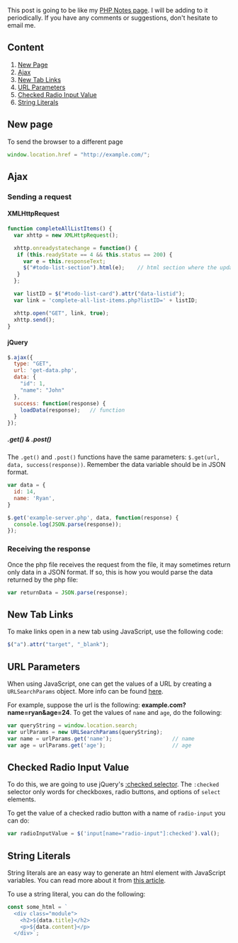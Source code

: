 This post is going to be like my [PHP Notes page](https://www.ryanrickgauer.com/blog/entries.php?entryID=32). I will be adding to it periodically. If you have any comments or suggestions, don't hesitate to email me.

## Content

1. [New Page](#new-page)
1. [Ajax](#ajax)
1. [New Tab Links](#new-tab-links)
1. [URL Parameters](#url-parameters)
1. [Checked Radio Input Value](#checked-radio-input-value)
1. [String Literals](#string-literals)



## New page

To send the browser to a different page

```javascript
window.location.href = "http://example.com/";
```

## Ajax

### Sending a request

#### XMLHttpRequest

```javascript
function completeAllListItems() {
  var xhttp = new XMLHttpRequest();

  xhttp.onreadystatechange = function() {
   if (this.readyState == 4 && this.status == 200) {
  	 var e = this.responseText;
  	 $("#todo-list-section").html(e);    // html section where the updated content is placed
   }
  };

  var listID = $("#todo-list-card").attr("data-listid");
  var link = 'complete-all-list-items.php?listID=' + listID;

  xhttp.open("GET", link, true);
  xhttp.send();
}
```

#### jQuery

```javascript
$.ajax({
  type: "GET",
  url: 'get-data.php',
  data: {
    "id": 1,
    "name": "John"
  },
  success: function(response) {
    loadData(response);   // function
  }
});
```

##### .get() & .post()

The ```.get()``` and ```.post()``` functions have the same parameters: ```$.get(url, data, success(response))```. Remember the data variable should be in JSON format.

```javascript
var data = {
  id: 14,
  name: 'Ryan',
}

$.get('example-server.php', data, function(response) {
  console.log(JSON.parse(response));
});
```

### Receiving the response

Once the php file receives the request from the file, it may sometimes return only data in a JSON format. If so, this is how you would parse the data returned by the php file:

```javascript
var returnData = JSON.parse(response);
```
## New Tab Links

To make links open in a new tab using JavaScript, use the following code:
```javascript
$("a").attr("target", "_blank");
```

## URL Parameters
When using JavaScript, one can get the values of a URL by creating a ```URLSearchParams``` object. More info can be found [here](https://www.sitepoint.com/get-url-parameters-with-javascript/).

For example, suppose the url is the following: **example.com?name=ryan&age=24**. To get the values of ```name``` and ```age```, do the following:
```javascript
var queryString = window.location.search;
var urlParams = new URLSearchParams(queryString);
var name = urlParams.get('name');                   // name
var age = urlParams.get('age');                     // age

```


## Checked Radio Input Value

To do this, we are going to use jQuery's [:checked selector](https://api.jquery.com/checked-selector/). The `:checked` selector only words for checkboxes, radio buttons, and options of `select` elements.

To get the value of a checked radio button with a name of `radio-input` you can do:

```js
var radioInputValue = $('input[name="radio-input"]:checked').val();
```


## String Literals

String literals are an easy way to generate an html element with JavaScript variables. You can read more about it from [this article](https://css-tricks.com/html-templates-via-javascript-template-literals/).

To use a string literal, you can do the following:

```js
const some_html = `
  <div class="module">
    <h2>${data.title}</h2>
    <p>${data.content}</p>
  </div>`;
```
